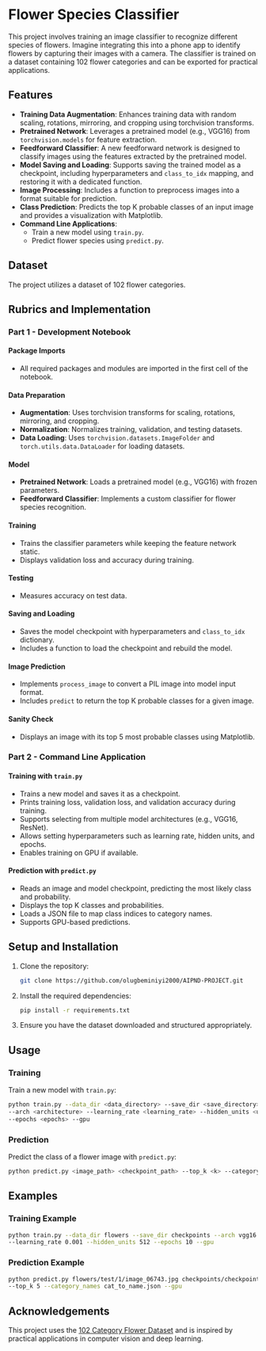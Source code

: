 # Flower Species Classifier

This project involves training an image classifier to recognize different species of flowers. Imagine integrating this into a phone app to identify flowers by capturing their images with a camera. The classifier is trained on a dataset containing 102 flower categories and can be exported for practical applications.

## Features

- **Training Data Augmentation**: Enhances training data with random scaling, rotations, mirroring, and cropping using torchvision transforms.
- **Pretrained Network**: Leverages a pretrained model (e.g., VGG16) from `torchvision.models` for feature extraction.
- **Feedforward Classifier**: A new feedforward network is designed to classify images using the features extracted by the pretrained model.
- **Model Saving and Loading**: Supports saving the trained model as a checkpoint, including hyperparameters and `class_to_idx` mapping, and restoring it with a dedicated function.
- **Image Processing**: Includes a function to preprocess images into a format suitable for prediction.
- **Class Prediction**: Predicts the top K probable classes of an input image and provides a visualization with Matplotlib.
- **Command Line Applications**:
  - Train a new model using `train.py`.
  - Predict flower species using `predict.py`.

## Dataset
The project utilizes a dataset of 102 flower categories.

## Rubrics and Implementation

### Part 1 - Development Notebook

#### Package Imports
- All required packages and modules are imported in the first cell of the notebook.

#### Data Preparation
- **Augmentation**: Uses torchvision transforms for scaling, rotations, mirroring, and cropping.
- **Normalization**: Normalizes training, validation, and testing datasets.
- **Data Loading**: Uses `torchvision.datasets.ImageFolder` and `torch.utils.data.DataLoader` for loading datasets.

#### Model
- **Pretrained Network**: Loads a pretrained model (e.g., VGG16) with frozen parameters.
- **Feedforward Classifier**: Implements a custom classifier for flower species recognition.

#### Training
- Trains the classifier parameters while keeping the feature network static.
- Displays validation loss and accuracy during training.

#### Testing
- Measures accuracy on test data.

#### Saving and Loading
- Saves the model checkpoint with hyperparameters and `class_to_idx` dictionary.
- Includes a function to load the checkpoint and rebuild the model.

#### Image Prediction
- Implements `process_image` to convert a PIL image into model input format.
- Includes `predict` to return the top K probable classes for a given image.

#### Sanity Check
- Displays an image with its top 5 most probable classes using Matplotlib.

### Part 2 - Command Line Application

#### Training with `train.py`
- Trains a new model and saves it as a checkpoint.
- Prints training loss, validation loss, and validation accuracy during training.
- Supports selecting from multiple model architectures (e.g., VGG16, ResNet).
- Allows setting hyperparameters such as learning rate, hidden units, and epochs.
- Enables training on GPU if available.

#### Prediction with `predict.py`
- Reads an image and model checkpoint, predicting the most likely class and probability.
- Displays the top K classes and probabilities.
- Loads a JSON file to map class indices to category names.
- Supports GPU-based predictions.

## Setup and Installation

1. Clone the repository:
   ```bash
   git clone https://github.com/olugbeminiyi2000/AIPND-PROJECT.git
   ```
2. Install the required dependencies:
   ```bash
   pip install -r requirements.txt
   ```
3. Ensure you have the dataset downloaded and structured appropriately.

## Usage

### Training
Train a new model with `train.py`:
```bash
python train.py --data_dir <data_directory> --save_dir <save_directory> \
--arch <architecture> --learning_rate <learning_rate> --hidden_units <units> \
--epochs <epochs> --gpu
```

### Prediction
Predict the class of a flower image with `predict.py`:
```bash
python predict.py <image_path> <checkpoint_path> --top_k <k> --category_names <json_file> --gpu
```

## Examples

### Training Example
```bash
python train.py --data_dir flowers --save_dir checkpoints --arch vgg16 \
--learning_rate 0.001 --hidden_units 512 --epochs 10 --gpu
```

### Prediction Example
```bash
python predict.py flowers/test/1/image_06743.jpg checkpoints/checkpoint.pth \
--top_k 5 --category_names cat_to_name.json --gpu
```

## Acknowledgements

This project uses the [102 Category Flower Dataset](http://www.robots.ox.ac.uk/~vgg/data/flowers/102/) and is inspired by practical applications in computer vision and deep learning.
